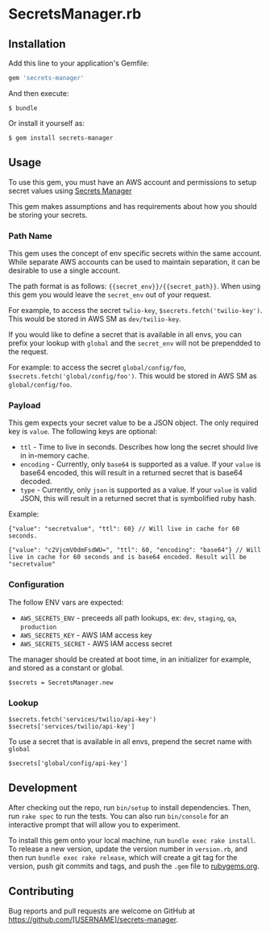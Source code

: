 # SecretsManager.rb

## Installation

Add this line to your application's Gemfile:

```ruby
gem 'secrets-manager'
```

And then execute:

    $ bundle

Or install it yourself as:

    $ gem install secrets-manager

## Usage

To use this gem, you must have an AWS account and permissions to setup secret values using [Secrets Manager](https://aws.amazon.com/secrets-manager/)

This gem makes assumptions and has requirements about how you should be storing your secrets.

### Path Name
This gem uses the concept of env specific secrets within the same account. While separate AWS accounts can be used to maintain separation, it can be desirable to use a single account.

The path format is as follows: `{{secret_env}}/{{secret_path}}`. When using this gem you would leave the `secret_env` out of your request.

For example, to access the secret `twlio-key`, `$secrets.fetch('twilio-key')`. This would be stored in AWS SM as `dev/twilio-key`.

If you would like to define a secret that is available in all envs, you can prefix your lookup with `global` and the `secret_env` will not be prependded to the request.

For example: to access the secret `global/config/foo`, `$secrets.fetch('global/config/foo')`. This would be stored in AWS SM as `global/config/foo`.

### Payload
This gem expects your secret value to be a JSON object. The only required key is `value`. The following keys are optional:
* `ttl` - Time to live in seconds. Describes how long the secret should live in in-memory cache.
* `encoding` - Currently, only `base64` is supported as a value. If your `value` is base64 encoded, this will result in a returned secret that is base64 decoded.
* `type` - Currently, only `json` is supported as a value. If your `value` is valid JSON, this will result in a returned secret that is symbolified ruby hash.

Example:
```
{"value": "secretvalue", "ttl": 60} // Will live in cache for 60 seconds.
```

```
{"value": "c2VjcmV0dmFsdWU=", "ttl": 60, "encoding": "base64"} // Will live in cache for 60 seconds and is base64 encoded. Result will be "secretvalue"
```

### Configuration
The follow ENV vars are expected:
* `AWS_SECRETS_ENV` - preceeds all path lookups, ex: `dev`, `staging`, `qa`, `production`
* `AWS_SECRETS_KEY` - AWS IAM access key
* `AWS_SECRETS_SECRET` - AWS IAM access secret

The manager should be created at boot time, in an initializer for example, and stored as a constant or global.
```
$secrets = SecretsManager.new
```

### Lookup
```
$secrets.fetch('services/twilio/api-key')
$secrets['services/twilio/api-key']
```

To use a secret that is available in all envs, prepend the secret name with `global`
```
$secrets['global/config/api-key']
```

## Development

After checking out the repo, run `bin/setup` to install dependencies. Then, run `rake spec` to run the tests. You can also run `bin/console` for an interactive prompt that will allow you to experiment.

To install this gem onto your local machine, run `bundle exec rake install`. To release a new version, update the version number in `version.rb`, and then run `bundle exec rake release`, which will create a git tag for the version, push git commits and tags, and push the `.gem` file to [rubygems.org](https://rubygems.org).

## Contributing

Bug reports and pull requests are welcome on GitHub at https://github.com/[USERNAME]/secrets-manager.
